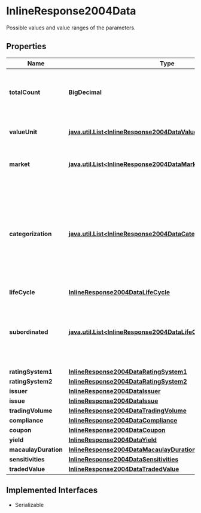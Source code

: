 

# InlineResponse2004Data

Possible values and value ranges of the parameters.

## Properties

Name | Type | Description | Notes
------------ | ------------- | ------------- | -------------
**totalCount** | **BigDecimal** | Number of notations that satisfy the request parameters, hence have been used to retrieve the possible values and value ranges. |  [optional]
**valueUnit** | [**java.util.List&lt;InlineResponse2004DataValueUnit&gt;**](InlineResponse2004DataValueUnit.md) | List of value unit identifiers. See endpoint &#x60;/basic/valueUnit/list&#x60; for possible values. |  [optional]
**market** | [**java.util.List&lt;InlineResponse2004DataMarket&gt;**](InlineResponse2004DataMarket.md) | List of market identifiers. See endpoint &#x60;/basic/market/list&#x60; for possible values. |  [optional]
**categorization** | [**java.util.List&lt;InlineResponse2004DataCategorization&gt;**](InlineResponse2004DataCategorization.md) | Lists of categories of the debt instruments&#39; categorization. Starting with the most coarse level (one), for each level of the category system, the list of categories of the debt instruments, matching the parameters, is returned. See endpoint &#x60;/category/listBySystem&#x60; with &#x60;id&#x3D;18&#x60; for possible values. |  [optional]
**lifeCycle** | [**InlineResponse2004DataLifeCycle**](InlineResponse2004DataLifeCycle.md) |  |  [optional]
**subordinated** | [**java.util.List&lt;InlineResponse2004DataLifeCycleMaturityPerpetual&gt;**](InlineResponse2004DataLifeCycleMaturityPerpetual.md) | Indicates whether subordinated and non-subordinated are among the results. In case of default, subordinated debt instruments are redeemed with a lower priority than non-subordinated. |  [optional]
**ratingSystem1** | [**InlineResponse2004DataRatingSystem1**](InlineResponse2004DataRatingSystem1.md) |  |  [optional]
**ratingSystem2** | [**InlineResponse2004DataRatingSystem2**](InlineResponse2004DataRatingSystem2.md) |  |  [optional]
**issuer** | [**InlineResponse2004DataIssuer**](InlineResponse2004DataIssuer.md) |  |  [optional]
**issue** | [**InlineResponse2004DataIssue**](InlineResponse2004DataIssue.md) |  |  [optional]
**tradingVolume** | [**InlineResponse2004DataTradingVolume**](InlineResponse2004DataTradingVolume.md) |  |  [optional]
**compliance** | [**InlineResponse2004DataCompliance**](InlineResponse2004DataCompliance.md) |  |  [optional]
**coupon** | [**InlineResponse2004DataCoupon**](InlineResponse2004DataCoupon.md) |  |  [optional]
**yield** | [**InlineResponse2004DataYield**](InlineResponse2004DataYield.md) |  |  [optional]
**macaulayDuration** | [**InlineResponse2004DataMacaulayDuration**](InlineResponse2004DataMacaulayDuration.md) |  |  [optional]
**sensitivities** | [**InlineResponse2004DataSensitivities**](InlineResponse2004DataSensitivities.md) |  |  [optional]
**tradedValue** | [**InlineResponse2004DataTradedValue**](InlineResponse2004DataTradedValue.md) |  |  [optional]


## Implemented Interfaces

* Serializable


